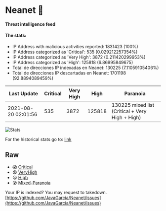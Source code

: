 # Neanet :hocho:
#### Threat intelligence feed
#### The stats:

- IP Address with malicious activities reported: 1831423 (100%)
- IP Address categorized as 'Critical':  535 (0.029212257354%)
- IP Address categorized as 'Very High':  3872 (0.211420299953%)
- IP Address categorized as 'High':  125818 (6.86995849675)
- Total de direcciones IP indexadas en Neanet:  130225 (7.11059105406%)
- Total de direcciones IP descartadas en Neanet:  1701198 (92.8894089459%)

| Last Update | Critical | Very High | High | Paranoia |
| --- | --- | --- | --- | --- |
| 2021-08-20 02:01:56 | 535 | 3872 | 125818 | 130225 mixed list (Critical + Very High + High)|

![Stats](https://docs.google.com/spreadsheets/d/e/2PACX-1vSnaNMIXVabIpDJjufMlzH7poXnshF3mgd8Is1g9ytUEzVsP5my4Trn8f-xkoLLQ38xpL3HtmUexLo6/pubchart?oid=501124687&format=image)

For the historical stats go to: [link](/stats.csv)
## Raw
- :scream: [Critical](https://raw.githubusercontent.com/JavaGarcia/Neanet/master/blacklists/neanet_critical.txt)
- :fearful: [VeryHigh](https://raw.githubusercontent.com/JavaGarcia/Neanet/master/blacklists/neanet_veryHigh.txtt)
- :frowning: [High](https://raw.githubusercontent.com/JavaGarcia/Neanet/master/blacklists/neanet_high.txt)
- :dizzy_face: [Mixed-Paranoia](https://raw.githubusercontent.com/JavaGarcia/Neanet/master/blacklists/neanet_all.txt)


Your IP is indexed? You may request to takedown. [https://github.com/JavaGarcia/Neanet/issues](https://github.com/JavaGarcia/Neanet/issues)




































































































































































































































































































































































































































































































































































































































































































































































































































































































































































































































































































































































































































































































































































































































































































































































































































































































































































































































































































































































































































































































































































































































































































































































































































































































































































































































































































































































































































































































































































































































































































































































































































































































































































































































































































































































































































































































































































































































































































































































































































































































































































































































































































































































































































































































































































































































































































































































































































































































































































































































































































































































































































































































































































































































































































































































































































































































































































































































































































































































































































































































































































































































































































































































































































































































































































































































































































































































































































































































































































































































































































































































































































































































































































































































































































































































































































































































































































































































































































































































































































































































































































































































































































































































































































































